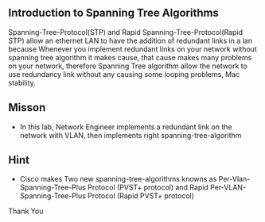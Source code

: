 ## Introduction to Spanning Tree Algorithms 
Spanning-Tree-Protocol(STP) and Rapid Spanning-Tree-Protocol(Rapid STP) allow an ethernet LAN to have the addition of redundant links in a lan because Whenever you implement redundant links on your network without spanning tree algorithm it makes cause, that cause makes many problems on your network, therefore Spanning Tree algorithm allow the network to use redundancy link without any causing some looping problems, Mac stability.


## Misson 
- In this lab, Network Engineer implements a redundant link on the network with VLAN, then implements right spanning-tree-algorithm

## Hint
- Cisco makes Two new spanning-tree-algorithms knowns as Per-Vlan-Spanning-Tree-Plus Protocol (PVST+ protocol) and Rapid Per-VLAN-Spanning-Tree-Plus Protocol (Rapid PVST+ protocol)

Thank You
